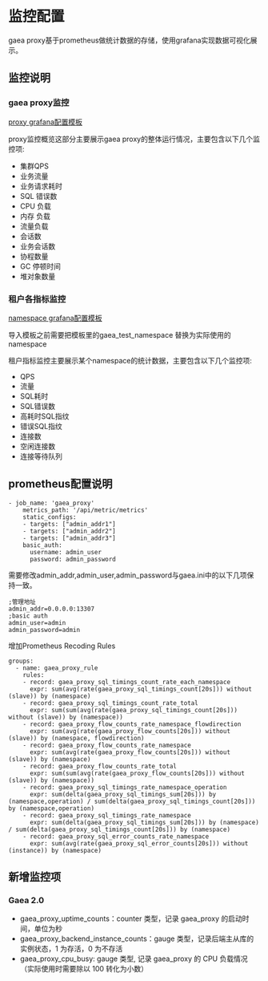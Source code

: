 # 监控配置

gaea proxy基于prometheus做统计数据的存储，使用grafana实现数据可视化展示。

## 监控说明

### gaea proxy监控

[proxy grafana配置模板](template/gaea_proxy.json)  

proxy监控概览这部分主要展示gaea proxy的整体运行情况，主要包含以下几个监控项:

- 集群QPS
- 业务流量
- 业务请求耗时
- SQL 错误数
- CPU 负载
- 内存 负载
- 流量负载
- 会话数
- 业务会话数
- 协程数量
- GC 停顿时间
- 堆对象数量
   

### 租户各指标监控

[namespace grafana配置模板](template/gaea_namespace.json)

导入模板之前需要把模板里的gaea_test_namespace 替换为实际使用的namespace

租户指标监控主要展示某个namespace的统计数据，主要包含以下几个监控项:

- QPS
- 流量
- SQL耗时
- SQL错误数
- 高耗时SQL指纹
- 错误SQL指纹
- 连接数
- 空闲连接数
- 连接等待队列


## prometheus配置说明

```
- job_name: 'gaea_proxy'
    metrics_path: '/api/metric/metrics'
    static_configs:
    - targets: ["admin_addr1"]
    - targets: ["admin_addr2"]
    - targets: ["admin_addr3"]
    basic_auth:
      username: admin_user
      password: admin_password
```
需要修改admin_addr,admin_user,admin_password与gaea.ini中的以下几项保持一致。
```
;管理地址
admin_addr=0.0.0.0:13307
;basic auth
admin_user=admin
admin_password=admin
```
增加Prometheus Recoding Rules
```
groups:
  - name: gaea_proxy_rule
    rules:
    - record: gaea_proxy_sql_timings_count_rate_each_namespace
      expr: sum(avg(rate(gaea_proxy_sql_timings_count[20s])) without (slave)) by (namespace)
    - record: gaea_proxy_sql_timings_count_rate_total
      expr: sum(sum(avg(rate(gaea_proxy_sql_timings_count[20s])) without (slave)) by (namespace))
    - record: gaea_proxy_flow_counts_rate_namespace_flowdirection
      expr: sum(avg(rate(gaea_proxy_flow_counts[20s])) without (slave)) by (namespace, flowdirection)
    - record: gaea_proxy_flow_counts_rate_namespace
      expr: sum(avg(rate(gaea_proxy_flow_counts[20s])) without (slave)) by (namespace)
    - record: gaea_proxy_flow_counts_rate_total
      expr: sum(sum(avg(rate(gaea_proxy_flow_counts[20s])) without (slave)) by (namespace))
    - record: gaea_proxy_sql_timings_rate_namespace_operation
      expr: sum(delta(gaea_proxy_sql_timings_sum[20s])) by (namespace,operation) / sum(delta(gaea_proxy_sql_timings_count[20s])) by (namespace,operation)
    - record: gaea_proxy_sql_timings_rate_namespace
      expr: sum(delta(gaea_proxy_sql_timings_sum[20s])) by (namespace) / sum(delta(gaea_proxy_sql_timings_count[20s])) by (namespace)
    - record: gaea_proxy_sql_error_counts_rate_namespace
      expr: sum(avg(rate(gaea_proxy_sql_error_counts[20s])) without (instance)) by (namespace)
``` 
##  

## 新增监控项
### Gaea 2.0

- gaea_proxy_uptime_counts：counter 类型，记录 gaea_proxy 的启动时间，单位为秒
- gaea_proxy_backend_instance_counts：gauge 类型，记录后端主从库的实例状态，1 为存活，0 为不存活
- gaea_proxy_cpu_busy: gauge 类型, 记录 gaea_proxy 的 CPU 负载情况（实际使用时需要除以 100 转化为小数）

 
